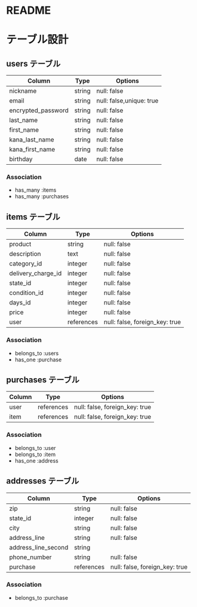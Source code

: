 # README

# テーブル設計

## users テーブル
| Column             | Type   | Options      |
| ------------------ | ------ | ------------ |
| nickname           | string | null: false  |
| email              | string | null: false,unique: true |
| encrypted_password | string | null: false  |
| last_name          | string | null: false  |
| first_name         | string | null: false  |
| kana_last_name     | string | null: false  |
| kana_first_name    | string | null: false  |
| birthday           | date   | null: false  |

### Association
- has_many :items
- has_many :purchases


## items テーブル
|Column              |Type       |Options                           |
| ------------------ | ---------- | ------------------------------- |
| product            | string     | null: false                     |
| description        | text       | null: false                     |
| category_id        | integer | null: false  |
| delivery_charge_id | integer | null: false  |
| state_id           | integer | null: false  |
| condition_id       | integer | null: false  |
| days_id            | integer | null: false   |
| price              | integer    | null: false                     |
| user               | references | null: false, foreign_key: true  |


### Association
- belongs_to :users
- has_one    :purchase

## purchases テーブル
|Column      |Type        |Options                                 |
| ---------  |------------|--------------------------------------- |
| user       | references | null: false, foreign_key: true    |
| item       | references | null: false, foreign_key: true    |

### Association

- belongs_to :user
- belongs_to :item
- has_one :address

## addresses テーブル
|Column                |Type        |Options                         |
| -------------------- |----------- |------------------------------- |
| zip                  | string     | null: false                   |
| state_id             | integer    | null: false                    |
| city                 | string     | null: false                   |
| address_line         | string     | null: false                    |
| address_line_second  | string     |                                |
| phone_number         | string     | null: false                    |
| purchase             | references | null: false, foreign_key: true |

### Association

- belongs_to :purchase
